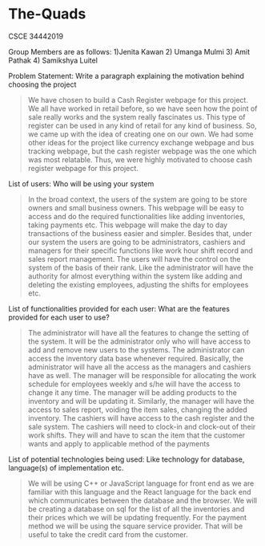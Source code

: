 # The-Quads
CSCE 34442019

Group Members are as follows:
1)Jenita Kawan
2) Umanga Mulmi
3) Amit Pathak
4) Samikshya Luitel

Problem Statement: 
Write a paragraph explaining the motivation behind choosing the project

> We have chosen to build a Cash Register webpage for this project. We all have worked in retail before, so we have seen how the point of sale really works and the system really fascinates us. This type of register can be used in any kind of retail for any kind of business. So, we came up with the idea of creating one on our own. We had some other ideas for the project like currency exchange webpage and bus tracking webpage, but the cash register webpage was the one which was most relatable. Thus, we were highly motivated to choose cash register webpage for this project.

List of users: Who will be using your system

> In the broad context, the users of the system are going to be store owners and small business owners. This webpage will be easy to access and do the required functionalities like adding inventories, taking payments etc. This webpage will make the day to day transactions of the business easier and simpler. 
Besides that, under our system the users are going to be administrators, cashiers and managers for their specific functions like work hour shift record and sales report management. The users will have the control on the system of the basis of their rank. Like the administrator will have the authority for almost everything within the system like adding and deleting the existing employees, adjusting the shifts for employees etc. 

List of functionalities provided for each user: What are the features provided for each user to use?

>The administrator will have all the features to change the setting of the system. It will be the administrator only who will have access to add and remove new users to the systems. The administrator can access the inventory data base whenever required. Basically, the administrator will have all the access as the managers and cashiers have as well.
The manager will be responsible for allocating the work schedule for employees weekly and s/he will have the access to change it any time. The manager will be adding products to the inventory and will be updating it. Similarly, the manager will have the access to sales report, voiding the item sales, changing the added inventory. 
 The cashiers will have access to the cash register and the sale system. The cashiers will need to clock-in and clock-out of their work shifts. They will and have to scan the item that the customer wants and apply to applicable method of the payments


List of potential technologies being used: Like technology for database, language(s) of implementation etc.

> We will be using C++ or JavaScript language for front end as we are familiar with this language and the React language for the back end which communicates between the database and the browser. We will be creating a database on sql for the list of all the inventories and their prices which we will be updating frequently. For the payment method we will be using the square service provider. That will be useful to take the credit card from the customer.

